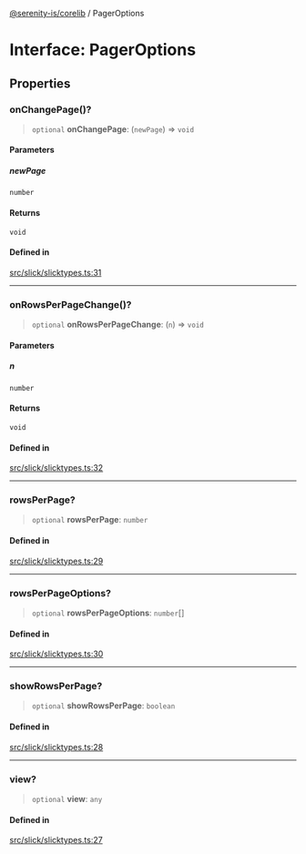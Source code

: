 [@serenity-is/corelib](../README.md) / PagerOptions

# Interface: PagerOptions

## Properties

### onChangePage()?

> `optional` **onChangePage**: (`newPage`) => `void`

#### Parameters

##### newPage

`number`

#### Returns

`void`

#### Defined in

[src/slick/slicktypes.ts:31](https://github.com/serenity-is/serenity/blob/master/packages/corelib/src/slick/slicktypes.ts#L31)

***

### onRowsPerPageChange()?

> `optional` **onRowsPerPageChange**: (`n`) => `void`

#### Parameters

##### n

`number`

#### Returns

`void`

#### Defined in

[src/slick/slicktypes.ts:32](https://github.com/serenity-is/serenity/blob/master/packages/corelib/src/slick/slicktypes.ts#L32)

***

### rowsPerPage?

> `optional` **rowsPerPage**: `number`

#### Defined in

[src/slick/slicktypes.ts:29](https://github.com/serenity-is/serenity/blob/master/packages/corelib/src/slick/slicktypes.ts#L29)

***

### rowsPerPageOptions?

> `optional` **rowsPerPageOptions**: `number`[]

#### Defined in

[src/slick/slicktypes.ts:30](https://github.com/serenity-is/serenity/blob/master/packages/corelib/src/slick/slicktypes.ts#L30)

***

### showRowsPerPage?

> `optional` **showRowsPerPage**: `boolean`

#### Defined in

[src/slick/slicktypes.ts:28](https://github.com/serenity-is/serenity/blob/master/packages/corelib/src/slick/slicktypes.ts#L28)

***

### view?

> `optional` **view**: `any`

#### Defined in

[src/slick/slicktypes.ts:27](https://github.com/serenity-is/serenity/blob/master/packages/corelib/src/slick/slicktypes.ts#L27)
